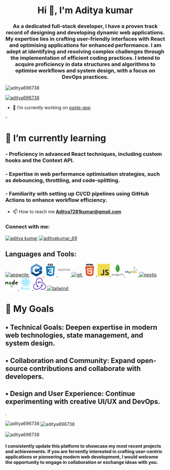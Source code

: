 <h1 align="center">Hi 👋, I'm Aditya kumar</h1>
<h3 align="center">As a dedicated full-stack developer, I have a proven track record of designing and developing dynamic web applications. My expertise lies in crafting user-friendly interfaces with React and optimising applications for enhanced performance. I am adept at identifying and resolving complex challenges through the implementation of efficient coding practices. I intend to acquire proficiency in data structures and algorithms to optimise workflows and system design, with a focus on DevOps practices.</h3>

<p align="left"> <img src="https://komarev.com/ghpvc/?username=aditya696738&label=Profile%20views&color=0e75b6&style=flat" alt="aditya696738" /> </p>

<p align="left"> <a href="https://github.com/ryo-ma/github-profile-trophy"><img src="https://github-profile-trophy.vercel.app/?username=aditya696738" alt="aditya696738" /></a> </p>

- 🔭 I’m currently working on [paste-app](https://react-pasteapp.vercel.app)

-<h1> 🌱 I’m currently learning</h1>
  
<h3>- Proficiency in advanced React techniques, including custom hooks and the Context API.</h3>
<h3>- Expertise in web performance optimisation strategies, such as debouncing, throttling, and code-splitting.</h3>
<h3>- Familiarity with setting up CI/CD pipelines using GitHub Actions to enhance workflow efficiency.</h3>

- 📫 How to reach me **Aditya7281kumar@gmail.com**

<h3 align="left">Connect with me:</h3>
<p align="left">
<a href="https://www.youtube.com/c/aditya kumar" target="blank"><img align="center" src="https://raw.githubusercontent.com/rahuldkjain/github-profile-readme-generator/master/src/images/icons/Social/youtube.svg" alt="aditya kumar" height="30" width="40" /></a>
<a href="https://www.codechef.com/users/adityakumar_69" target="blank"><img align="center" src="https://cdn.jsdelivr.net/npm/simple-icons@3.1.0/icons/codechef.svg" alt="adityakumar_69" height="30" width="40" /></a>
</p>

<h2 align="left">Languages and Tools:</h2>
<p align="left"> <a href="https://appwrite.io" target="_blank" rel="noreferrer"> <img src="https://www.vectorlogo.zone/logos/appwriteio/appwriteio-icon.svg" alt="appwrite" width="40" height="40"/> </a> <a href="https://www.w3schools.com/cpp/" target="_blank" rel="noreferrer">
  <img src="https://raw.githubusercontent.com/devicons/devicon/master/icons/cplusplus/cplusplus-original.svg" alt="cplusplus" width="40" height="40"/> </a> <a href="https://www.w3schools.com/css/" target="_blank" rel="noreferrer"> <img src="https://raw.githubusercontent.com/devicons/devicon/master/icons/css3/css3-original-wordmark.svg" alt="css3" width="40" height="40"/> </a> <a href="https://expressjs.com" target="_blank" rel="noreferrer">
    <img src="https://raw.githubusercontent.com/devicons/devicon/master/icons/express/express-original-wordmark.svg" alt="express" width="40" height="40"/> </a> <a href="https://git-scm.com/" target="_blank" rel="noreferrer"> <img src="https://www.vectorlogo.zone/logos/git-scm/git-scm-icon.svg" alt="git" width="40" height="40"/> </a> <a href="https://www.w3.org/html/" target="_blank" rel="noreferrer"> <img src="https://raw.githubusercontent.com/devicons/devicon/master/icons/html5/html5-original-wordmark.svg" alt="html5" width="40" height="40"/> </a> <a href="https://developer.mozilla.org/en-US/docs/Web/JavaScript" target="_blank" rel="noreferrer"> <img src="https://raw.githubusercontent.com/devicons/devicon/master/icons/javascript/javascript-original.svg" alt="javascript" width="40" height="40"/> </a> <a href="https://www.mongodb.com/" target="_blank" rel="noreferrer"> <img src="https://raw.githubusercontent.com/devicons/devicon/master/icons/mongodb/mongodb-original-wordmark.svg" alt="mongodb" width="40" height="40"/> </a> <a href="https://www.mysql.com/" target="_blank" rel="noreferrer"> <img src="https://raw.githubusercontent.com/devicons/devicon/master/icons/mysql/mysql-original-wordmark.svg" alt="mysql" width="40" height="40"/> </a> <a href="https://nextjs.org/" target="_blank" rel="noreferrer"> <img src="https://cdn.worldvectorlogo.com/logos/nextjs-2.svg" alt="nextjs" width="40" height="40"/> </a> <a href="https://nodejs.org" target="_blank" rel="noreferrer"> <img src="https://raw.githubusercontent.com/devicons/devicon/master/icons/nodejs/nodejs-original-wordmark.svg" alt="nodejs" width="40" height="40"/> </a> <a href="https://reactjs.org/" target="_blank" rel="noreferrer"> <img src="https://raw.githubusercontent.com/devicons/devicon/master/icons/react/react-original-wordmark.svg" alt="react" width="40" height="40"/> </a> <a href="https://redux.js.org" target="_blank" rel="noreferrer"> <img src="https://raw.githubusercontent.com/devicons/devicon/master/icons/redux/redux-original.svg" alt="redux" width="40" height="40"/> </a> <a href="https://tailwindcss.com/" target="_blank" rel="noreferrer"> <img src="https://www.vectorlogo.zone/logos/tailwindcss/tailwindcss-icon.svg" alt="tailwind" width="40" height="40"/> </a> </p>
<p> <h1>🎯 My Goals</h1>
	<h2>•	Technical Goals: Deepen expertise in modern web technologies, state management, and system design.</h2>
	<h2>•	Collaboration and Community: Expand open-source contributions and collaborate with developers.</h2>
	<h2>•	Design and User Experience: Continue experimenting with creative UI/UX and DevOps.</h2>.
</P>
<p><img align="left" src="https://github-readme-stats.vercel.app/api/top-langs?username=aditya696738&show_icons=true&locale=en&layout=compact" alt="aditya696738" /></p>

<p>&nbsp;<img align="center" src="https://github-readme-stats.vercel.app/api?username=aditya696738&show_icons=true&locale=en" alt="aditya696738" /></p>

<p><img align="center" src="https://github-readme-streak-stats.herokuapp.com/?user=aditya696738&" alt="aditya696738" /></p>

<h4>I consistently update this platform to showcase my most recent projects and achievements. If you are fervently interested in crafting user-centric applications or pioneering modern web development, I would welcome the opportunity to engage in collaboration or exchange ideas with you.
</h4>

